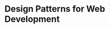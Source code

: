<h1 style="text-align: 'center'; text-decoration: 'underlined';">Design Patterns for Web Development<h1>
